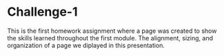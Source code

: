# Challenge-1

This is the first homework assignment where a page was created to show the skills learned throughout the first module. The alignment, sizing, and organization of a page we diplayed in this presentation.
